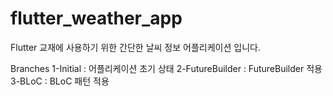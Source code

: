 # flutter_weather_app

Flutter 교재에 사용하기 위한 간단한 날씨 정보 어플리케이션 입니다.

Branches
1-Initial : 어플리케이션 초기 상태
2-FutureBuilder : FutureBuilder 적용
3-BLoC : BLoC 패턴 적용
